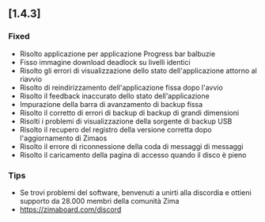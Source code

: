 ## [1.4.3]
### Fixed
- Risolto applicazione per applicazione Progress bar balbuzie
- Fisso immagine download deadlock su livelli identici
- Risolto gli errori di visualizzazione dello stato dell'applicazione attorno al riavvio
- Risolto di reindirizzamento dell'applicazione fissa dopo l'avvio
- Risolto il feedback inaccurato dello stato dell'applicazione
- Impurazione della barra di avanzamento di backup fissa
- Risolto il corretto di errori di backup di backup di grandi dimensioni
- Risolti i problemi di visualizzazione della sorgente di backup USB
- Risolto il recupero del registro della versione corretta dopo l'aggiornamento di Zimaos
- Risolto il errore di riconnessione della coda di messaggi di messaggi
- Risolto il caricamento della pagina di accesso quando il disco è pieno
### Tips
- Se trovi problemi del software, benvenuti a unirti alla discordia e ottieni supporto da 28.000 membri della comunità Zima
- <a href = "https://zimaboard.com/discord" target = "_ blank" style = "color: blue"> https://zimaboard.com/discord </a>
